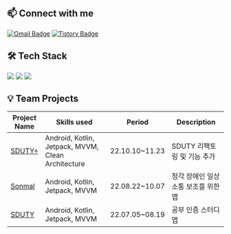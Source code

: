 ## 📫 Connect with me

<div>
  
[![Gmail Badge](https://img.shields.io/badge/-nhee0410@pusan.ac.kr-black?style=flat&logo=Gmail&logoColor=white&link=mailto:nhee0410@pusan.ac.kr)](mailto:nhee0410@pusan.ac.kr)
[![Tistory Badge](https://img.shields.io/badge/Tech%20Blog-black?style=flat&logo=Tistory&logoColor=white&link=https://nhee-devlog.tistory.com/)](https://nhee-devlog.tistory.com/)

</div>

## 🛠 Tech Stack

<div>
  <img src="https://img.shields.io/badge/Android-black?style=flat&logo=Android&logoColor=white"/>
  <img src="https://img.shields.io/badge/Kotlin-black?style=flat&logo=Kotlin&logoColor=white"/>
  <img src="https://img.shields.io/badge/Java-black?style=flat&logo=Java&logoColor=white"/>
</div>

## 💡 Team Projects

| **Project</br>Name** | **Skills used** | **Period** | **Description** |
| -- | -- | -- | -- |
| [SDUTY+](https://github.com/nhee-dev/SdutyPlus) | Android, Kotlin, Jetpack, MVVM, Clean Architecture | 22.10.10~11.23 | SDUTY 리팩토링 및 기능 추가 |
| [Sonmal](https://github.com/SonmalTeam/Sonmal) | Android, Kotlin, Jetpack, MVVM | 22.08.22~10.07 | 청각 장애인 일상 소통 보조를 위한 앱 |
| [SDUTY](https://github.com/SdutyTeam/Sduty) | Android, Kotlin, Jetpack, MVVM | 22.07.05~08.19 | 공부 인증 스터디 앱 |

